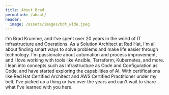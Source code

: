 ```yaml
---
title: About Brad
permalink: /about/
header:
  image: /assets/images/bdt_wide.jpeg
---
```


I'm Brad Krumme, and I've spent over 20 years in the world of IT infrastructure and Operations. As a Solution Architect at Red Hat, I'm all about finding smart ways to solve problems and make life easier through technology. I'm passionate about automation and process improvement, and I love working with tools like Ansible, Terraform, Kubernetes, and more.  I lean into concepts such as Infrastructure as Code and Configuration as Code, and have started exploring the capabilities of AI.  With certifications like Red Hat Certified Architect and AWS Certified Practitioner under my belt, I've picked up a thing or two over the years and can't wait to share what I've learned with you here.